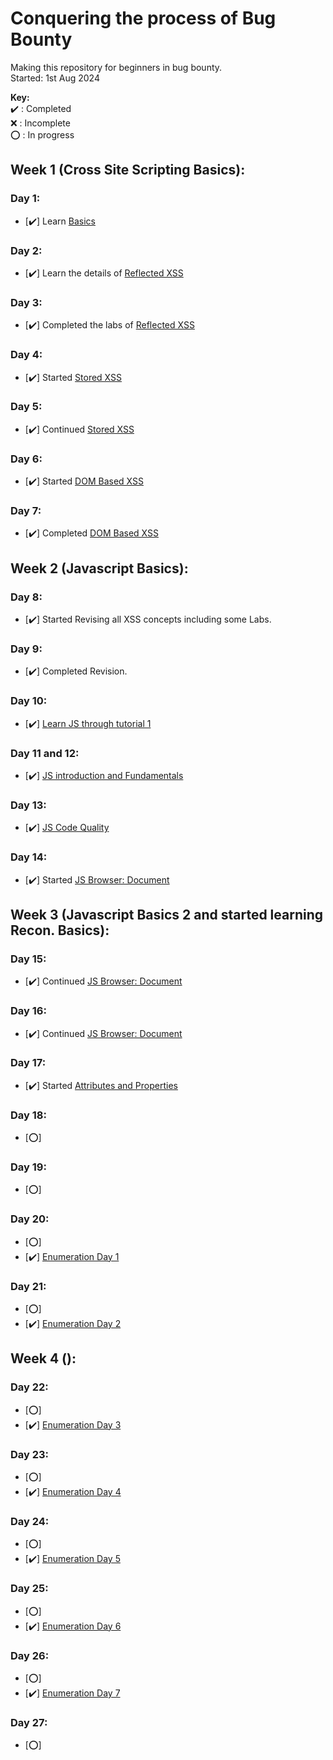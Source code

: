 # Conquering the process of Bug Bounty
Making this repository for beginners in bug bounty.   
Started: 1st Aug 2024

**Key:**  
   ✔️ : Completed  
   ❌ : Incomplete  
   ⭕ : In progress  

## Week 1 (Cross Site Scripting Basics):
### Day 1:
- [✔️] Learn [Basics](https://portswigger.net/web-security/cross-site-scripting)
### Day 2:
- [✔️] Learn the details of [Reflected XSS](https://portswigger.net/web-security/cross-site-scripting/reflected)
### Day 3:
- [✔️] Completed the labs of [Reflected XSS](https://portswigger.net/web-security/cross-site-scripting/reflected)
### Day 4:
- [✔️] Started [Stored XSS](https://portswigger.net/web-security/cross-site-scripting/stored)
### Day 5:
- [✔️] Continued [Stored XSS](https://portswigger.net/web-security/cross-site-scripting/stored)
### Day 6:
- [✔️] Started [DOM Based XSS](https://portswigger.net/web-security/cross-site-scripting/dom-based)
### Day 7:
- [✔️] Completed [DOM Based XSS](https://portswigger.net/web-security/cross-site-scripting/dom-based)
## Week 2 (Javascript Basics):
### Day 8:
- [✔️] Started Revising all XSS concepts including some Labs.
### Day 9:
- [✔️] Completed Revision.
### Day 10:
- [✔️] [Learn JS through tutorial 1](https://www.youtube.com/watch?v=W6NZfCO5SIk)
### Day 11 and 12:
- [✔️] [JS introduction and Fundamentals](https://javascript.info/)
### Day 13:
- [✔️] [JS Code Quality](https://javascript.info/)
### Day 14:
- [✔️] Started [JS Browser: Document](https://javascript.info/)
## Week 3 (Javascript Basics 2 and started learning Recon. Basics):
### Day 15:
- [✔️] Continued [JS Browser: Document](https://javascript.info/searching-elements-dom)
### Day 16:
- [✔️] Continued [JS Browser: Document](https://javascript.info/basic-dom-node-properties)
### Day 17:
- [✔️] Started [Attributes and Properties](https://javascript.info/dom-attributes-and-properties)
### Day 18:
- [⭕] []()
### Day 19:
- [⭕] []()
### Day 20:
- [⭕] []()
- [✔️] [Enumeration Day 1](https://github.com/najam1997/CyberSecurityResearch)
### Day 21:
- [⭕] []()
- [✔️] [Enumeration Day 2](https://github.com/najam1997/CyberSecurityResearch)
## Week 4 ():
### Day 22:
- [⭕] []()
- [✔️] [Enumeration Day 3](https://github.com/najam1997/CyberSecurityResearch)
### Day 23:
- [⭕] []()
- [✔️] [Enumeration Day 4](https://github.com/najam1997/CyberSecurityResearch)
### Day 24:
- [⭕] []()
- [✔️] [Enumeration Day 5](https://github.com/najam1997/CyberSecurityResearch)
### Day 25:
- [⭕] []()
- [✔️] [Enumeration Day 6](https://github.com/najam1997/CyberSecurityResearch)
### Day 26:
- [⭕] []()
- [✔️] [Enumeration Day 7](https://github.com/najam1997/CyberSecurityResearch)
### Day 27:
- [⭕] []()

